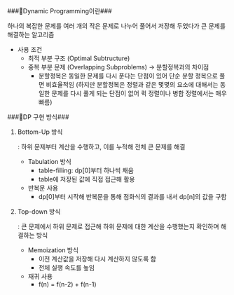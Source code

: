 ###📍Dynamic Programming이란###

하나의 복잡한 문제를 여러 개의 작은 문제로 나누어 풀어서 저장해 두었다가 큰 문제를 해결하는 알고리즘

- 사용 조건
    - 최적 부분 구조 (Optimal Subtructure)
    - 중복 부분 문제 (Overlapping Subproblems) → 분할정복과의 차이점
        - 분할정복은 동일한 문제를 다시 푼다는 단점이 있어 단순 분할 정복으로 풀면 비효율적임 (하지만 분할정복은 정렬과 같은 몇몇의 요소에 대해서는 동일한 문제를 다시 풀게 되는 단점이 없어 퀵 정렬이나 병합 정렬에서는 매우 빠름)

###📍DP 구현 방식###

1. Bottom-Up 방식
    
    : 하위 문제부터 계산을 수행하고, 이를 누적해 전체 큰 문제를 해결
    
    - Tabulation 방식
        - table-filling: dp[0]부터 하나씩 채움
        - table에 저장된 값에 직접 접근해 활용
    - 반복문 사용
        - dp[0]부터 시작해 반복문을 통해 점화식의 결과를 내서 dp[n]의 값을 구함

1. Top-down 방식
    
    : 큰 문제에서 하위 문제로 접근해 하위 문제에 대한 계산을 수행했는지 확인하며 해결하는 방식
    
    - Memoization 방식
        - 이전 계산값을 저장해 다시 계산하지 않도록 함
        - 전체 실행 속도를 높임
    - 재귀 사용
        - f(n) = f(n-2) + f(n-1)
